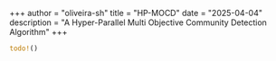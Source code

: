 +++
author = "oliveira-sh"
title = "HP-MOCD"
date = "2025-04-04"
description = "A Hyper-Parallel Multi Objective Community Detection Algorithm"
+++


```rust
todo!()
```